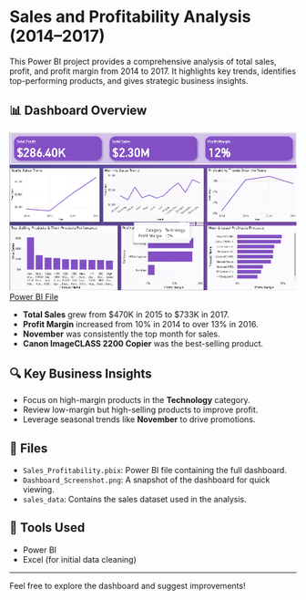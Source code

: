 # Sales and Profitability Analysis (2014–2017)

This Power BI project provides a comprehensive analysis of total sales, profit, and profit margin from 2014 to 2017. It highlights key trends, identifies top-performing products, and gives strategic business insights.

## 📊 Dashboard Overview

![Dashboard Screenshot](Dashboard_Screenshot.png)
[Power BI File](sales_data.pbix)

- **Total Sales** grew from $470K in 2015 to $733K in 2017.
- **Profit Margin** increased from 10% in 2014 to over 13% in 2016.
- **November** was consistently the top month for sales.
- **Canon ImageCLASS 2200 Copier** was the best-selling product.

## 🔍 Key Business Insights

- Focus on high-margin products in the **Technology** category.
- Review low-margin but high-selling products to improve profit.
- Leverage seasonal trends like **November** to drive promotions.

## 📁 Files

- `Sales_Profitability.pbix`: Power BI file containing the full dashboard.
- `Dashboard_Screenshot.png`: A snapshot of the dashboard for quick viewing.
- `sales_data`: Contains the sales dataset used in the analysis.

## 📌 Tools Used

- Power BI
- Excel (for initial data cleaning)

---

Feel free to explore the dashboard and suggest improvements!
